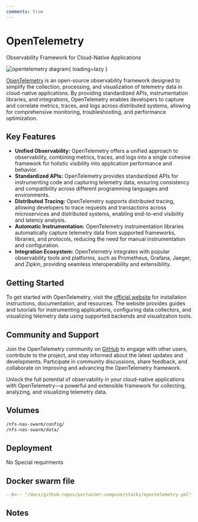 ```yaml
---
comments: true
---
```


# OpenTelemetry

Observability Framework for Cloud-Native Applications

![opentelemetry diagram](/assets/diagrams/opentelemetry.png){ loading=lazy }

[OpenTelemetry](https://opentelemetry.io/) is an open-source observability framework designed to simplify the collection, processing, and visualization of telemetry data in cloud-native applications. By providing standardized APIs, instrumentation libraries, and integrations, OpenTelemetry enables developers to capture and correlate metrics, traces, and logs across distributed systems, allowing for comprehensive monitoring, troubleshooting, and performance optimization.

## Key Features

- **Unified Observability:** OpenTelemetry offers a unified approach to observability, combining metrics, traces, and logs into a single cohesive framework for holistic visibility into application performance and behavior.
- **Standardized APIs:** OpenTelemetry provides standardized APIs for instrumenting code and capturing telemetry data, ensuring consistency and compatibility across different programming languages and environments.
- **Distributed Tracing:** OpenTelemetry supports distributed tracing, allowing developers to trace requests and transactions across microservices and distributed systems, enabling end-to-end visibility and latency analysis.
- **Automatic Instrumentation:** OpenTelemetry instrumentation libraries automatically capture telemetry data from supported frameworks, libraries, and protocols, reducing the need for manual instrumentation and configuration.
- **Integration Ecosystem:** OpenTelemetry integrates with popular observability tools and platforms, such as Prometheus, Grafana, Jaeger, and Zipkin, providing seamless interoperability and extensibility.

## Getting Started

To get started with OpenTelemetry, visit the [official website](https://opentelemetry.io/) for installation instructions, documentation, and resources. The website provides guides and tutorials for instrumenting applications, configuring data collectors, and visualizing telemetry data using supported backends and visualization tools.

## Community and Support

Join the OpenTelemetry community on [GitHub](https://github.com/open-telemetry) to engage with other users, contribute to the project, and stay informed about the latest updates and developments. Participate in community discussions, share feedback, and collaborate on improving and advancing the OpenTelemetry framework.

Unlock the full potential of observability in your cloud-native applications with OpenTelemetry—a powerful and extensible framework for collecting, analyzing, and visualizing telemetry data.


## Volumes

```bash
/nfs-nas-swarm/config/
/nfs-nas-swarm/data/
```

## Deployment
No Special requirments

## Docker swarm file
``` yaml linenums="1" 
--8<-- "/docs/github-repos/portainer-compose/stacks/opentelemetry.yml"
```

## Notes

